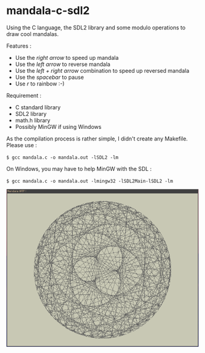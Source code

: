 # mandala-c-sdl2

Using the C language, the SDL2 library and some modulo operations to draw cool
mandalas.

Features :

*   Use the *right arrow* to speed up mandala
*   Use the *left arrow* to reverse mandala
*   Use the *left + right arrow* combination to speed up reversed mandala
*   Use the *spacebar* to pause
*   Use *r* to rainbow :-)

Requirement :

*   C standard library
*   SDL2 library
*   math.h library
*   Possibly MinGW if using Windows

As the compilation process is rather simple, I didn't create any Makefile.
Please use :

`$ gcc mandala.c -o mandala.out -lSDL2 -lm`

On Windows, you may have to help MinGW with the SDL :

`$ gcc mandala.c -o mandala.out -lmingw32 -lSDL2Main-lSDL2 -lm`

![screenshot](screenshot.png)
